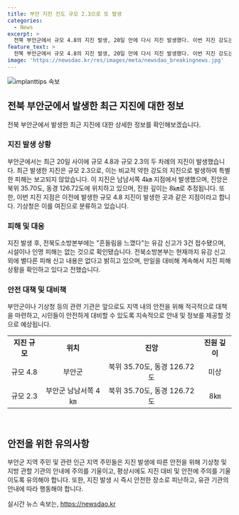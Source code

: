 ```yaml
---
title: 부안 지진 진도 규모 2.3으로 또 발생
categories:
  - News
excerpt: >
  전북 부안군에서 규모 4.8의 지진 발생, 20일 만에 다시 지진 발생했다. 이번 지진 강도는 규모 2.3으로 비교적 약해 피해는 나지 않았다. 진앙은 북위 35.70도, 동경 126.72도이며, 진원 깊이는 8㎞로 추정됐다. 기상청은 이를 지난달 발생한 지진의 여진으로 보고 있다. 현재까지 흔들림을 느낀 유감 신고는 3건이 접수됐고, 시설이나 인명 피해는 없는 것으로 확인됐다. 지진 피해 상황은 계속 관찰 중이다. (150자)
feature_text: >
  전북 부안군에서 규모 4.8의 지진 발생, 20일 만에 다시 지진 발생했다. 이번 지진 강도는 규모 2.3으로 비교적 약해 피해는 나지 않았다. 진앙은 북위 35.70도, 동경 126.72도이며, 진원 깊이는 8㎞로 추정됐다. 기상청은 이를 지난달 발생한 지진의 여진으로 보고 있다. 현재까지 흔들림을 느낀 유감 신고는 3건이 접수됐고, 시설이나 인명 피해는 없는 것으로 확인됐다. 지진 피해 상황은 계속 관찰 중이다. (150자)
image: 'https://newsdao.kr/res/images/meta/newsdao_breakingnews.jpg'
---
```


<p><img src="https://newsdao.kr/res/images/meta/newsdao_breakingnews.jpg" alt="implanttips 속보" /></p>

<h2 data-ke-size="size26">전북 부안군에서 발생한 최근 지진에 대한 정보</h2>

<p data-ke-size="size16">전북 부안군에서 발생한 최근 지진에 대한 상세한 정보를 확인해보겠습니다.</p>

<h3>지진 발생 상황</h3>

<p data-ke-size="size16">부안군에서는 최근 20일 사이에 규모 4.8과 규모 2.3의 두 차례의 지진이 발생했습니다. 최근 발생한 지진은 규모 2.3으로, 이는 비교적 약한 강도의 지진으로 발생하여 특별한 피해는 보고되지 않았습니다. 이 지진은 남남서쪽 4㎞ 지점에서 발생했으며, 진앙은 북위 35.70도, 동경 126.72도에 위치하고 있으며, 진원 깊이는 8㎞로 추정됩니다. 또한, 이번 지진 지점은 이전에 발생한 규모 4.8 지진이 발생한 곳과 같은 지점이라고 합니다. 기상청은 이를 여진으로 분류하고 있습니다.</p>

<h3>피해 및 대응</h3>

<p data-ke-size="size16">지진 발생 후, 전북도소방본부에는 "흔들림을 느꼈다"는 유감 신고가 3건 접수됐으며, 시설이나 인명 피해는 없는 것으로 확인됐습니다. 전북소방본부는 현재까지 유감 신고 외에 별다른 피해 신고 내용은 없다고 밝히고 있으며, 만일을 대비해 계속해서 지진 피해 상황을 확인하고 있다고 전했습니다.</p>

<h3>안전 대책 및 대비책</h3>

<p data-ke-size="size16">부안군이나 기상청 등의 관련 기관은 앞으로도 지역 내의 안전을 위해 적극적으로 대책을 마련하고, 시민들이 안전하게 대비할 수 있도록 지속적으로 안내 및 정보를 제공할 것으로 예상됩니다.</p>

<table>
  <tbody>
    <tr>
      <td style="text-align: center; height: 17px;"><b>지진 규모</b></td>
      <td style="text-align: center; height: 17px;"><b>위치</b></td>
      <td style="text-align: center; height: 17px;"><b>진앙</b></td>
      <td style="text-align: center; height: 17px;"><b>진원 깊이</b></td>
    </tr>
    <tr>
      <td style="text-align: center; height: 17px;">규모 4.8</td>
      <td style="text-align: center; height: 17px;">부안군</td>
      <td style="text-align: center; height: 17px;">북위 35.70도, 동경 126.72도</td>
      <td style="text-align: center; height: 17px;">미상</td>
    </tr>
    <tr>
      <td style="text-align: center; height: 17px;">규모 2.3</td>
      <td style="text-align: center; height: 17px;">부안군 남남서쪽 4㎞</td>
      <td style="text-align: center; height: 17px;">북위 35.70도, 동경 126.72도</td>
      <td style="text-align: center; height: 17px;">8㎞</td>
    </tr>
  </tbody>
</table>

<p data-ke-size="size16">&nbsp;</p>

<h2 data-ke-size="size26">안전을 위한 유의사항</h2>

<p data-ke-size="size16">부안군 지역 주민 및 관련 인근 지역 주민들은 지진 발생에 따른 안전을 위해 기상청 및 지방 관할 기관의 안내에 주의를 기울이고, 평상시에도 지진 대비 및 안전에 주의를 기울이도록 유의해야 합니다. 또한, 지진 발생 시 즉시 안전한 장소로 피난하고, 유관 기관의 안내에 따라 행동해야 합니다.</p>
실시간 뉴스 속보는, <a href="https://newsdao.kr" rel="dofollow">https://newsdao.kr</a>


